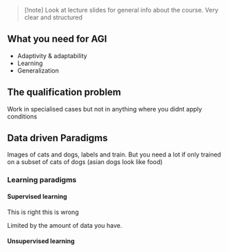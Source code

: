 > [!note] Look at lecture slides for general info about the course. Very clear and structured

## What you need for AGI 

- Adaptivity & adaptability
- Learning
- Generalization

## The qualification problem

Work in specialised cases but not in anything where you didnt apply conditions

## Data driven Paradigms

Images of cats and dogs, labels and train. But you need a lot
if only trained on a subset of cats of dogs (asian dogs look like food)

### Learning paradigms

#### Supervised learning 

This is right this is wrong

Limited by the amount of data you have.

#### Unsupervised learning


